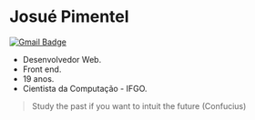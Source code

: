 # Josué Pimentel

[![Gmail Badge](https://img.shields.io/badge/-Gmail-Red?style=flat-square&logo=Gmail&logoColor=white&link=mailto:josue.farias.pimentel@gmail.com)](mailto:josue.farias.pimentel@gmail.com  )

* Desenvolvedor Web.
* Front end.  
* 19 anos.
* Cientista da Computação - IFGO.

> Study the past if you want to intuit the future (Confucius)

